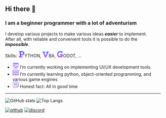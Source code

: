 ## Hi there :speech_balloon:
### I am a beginner programmer with a lot of adventurism

I develop various projects to make various ideas _**easier**_ to implement. 
<br>After all, with reliable and convenient tools it is possible to do the _**impossible**_.

Skills: <img src=img/letter_p.svg height='20' width='20' alt='P'>YTHON, <img src=img/letter_v.svg height='20' width='20' alt='V'>BA, <img src=img/letter_g.svg height='20' width='20' alt='G'>ODOT, ...

* <img src='img/ic1.svg' alt='PC' height='20' width='20'>  I’m currently working on implementing UI/UX development tools. 
* <img src='img/ic2.svg' alt='PC' height='20' width='20'>  I’m currently learning python, object-oriented programming, and various game engines 
* <img src='img/ic3.svg' alt='PC' height='20' width='20'>  Honest fact: All in good time 
---
![GitHub stats](https://github-readme-stats.vercel.app/api?username=SKXNIX&show_icons=true&theme=transparent&hide_border=true&title_color=1E61E8&text_color=A42EFA&icon_color=6745F2) ![Top Langs](https://github-readme-stats.vercel.app/api/top-langs/?username=SKXNIX&layout=compact&theme=midnight-purple)

[<img src='https://img.icons8.com/?size=256&id=52539&format=png' alt='github' height='50'>](https://github.com/SKXNIX)   [<img src='https://img.icons8.com/?size=256&id=61604&format=png' alt='discord' height='50'>](https://discordapp.com/users/368205733805686808/)  


